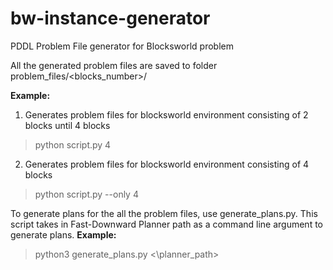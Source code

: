 # bw-instance-generator
PDDL Problem File generator for Blocksworld problem

All the generated problem files are saved to folder problem_files/<blocks_number>/ 

**Example:** 
1. Generates problem files for blocksworld environment consisting of 2 blocks until 4 blocks
  >python script.py 4 

2. Generates problem files for blocksworld environment consisting of 4 blocks
  >python script.py --only 4 

To generate plans for the all the problem files, use generate_plans.py. This script takes in Fast-Downward Planner path as a command line argument to generate plans.
**Example:**
  >python3 generate_plans.py <\planner_path>
